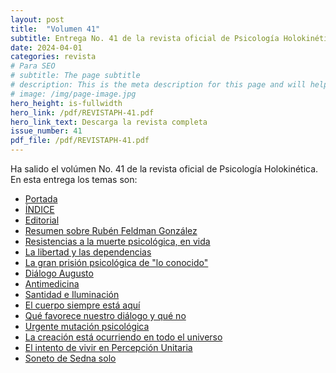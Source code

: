 ```yaml
---
layout: post
title:  "Volumen 41"
subtitle: Entrega No. 41 de la revista oficial de Psicología Holokinética
date: 2024-04-01
categories: revista
# Para SEO
# subtitle: The page subtitle
# description: This is the meta description for this page and will help it appear in search engines
# image: /img/page-image.jpg
hero_height: is-fullwidth
hero_link: /pdf/REVISTAPH-41.pdf
hero_link_text: Descarga la revista completa
issue_number: 41
pdf_file: /pdf/REVISTAPH-41.pdf
---
```


Ha salido el volúmen No. 41 de la revista oficial de Psicología Holokinética. 
En esta entrega los temas son:


- [Portada](/pdf/REVISTAPH-41.pdf#page=1)
- [ÍNDICE](/pdf/REVISTAPH-41.pdf#page=3)
- [Editorial](/pdf/REVISTAPH-41.pdf#page=4)
- [Resumen sobre Rubén Feldman González](/pdf/REVISTAPH-41.pdf#page=5)
- [Resistencias a la muerte psicológica, en vida](/pdf/REVISTAPH-41.pdf#page=7)
- [La libertad y las dependencias](/pdf/REVISTAPH-41.pdf#page=9)
- [La gran prisión psicológica de "lo conocido"](/pdf/REVISTAPH-41.pdf#page=23)
- [Diálogo Augusto](/pdf/REVISTAPH-41.pdf#page=25)
- [Antimedicina](/pdf/REVISTAPH-41.pdf#page=31)
- [Santidad e Iluminación](/pdf/REVISTAPH-41.pdf#page=32)
- [El cuerpo siempre está aquí](/pdf/REVISTAPH-41.pdf#page=34)
- [Qué favorece nuestro diálogo y qué no](/pdf/REVISTAPH-41.pdf#page=35)
- [Urgente mutación psicológica](/pdf/REVISTAPH-41.pdf#page=37)
- [La creación está ocurriendo en todo el universo](/pdf/REVISTAPH-41.pdf#page=38)
- [El intento de vivir en Percepción Unitaria](/pdf/REVISTAPH-41.pdf#page=41)
- [Soneto de Sedna solo](/pdf/REVISTAPH-41.pdf#page=43)
